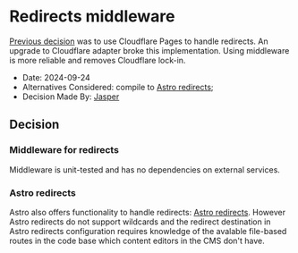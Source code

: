 # Redirects middleware

[Previous decision](./2024-01-20-editable-redirects.md) was to use Cloudflare
Pages to handle redirects. An upgrade to Cloudflare adapter broke this
implementation. Using middleware is more reliable and removes Cloudflare
lock-in.

- Date: 2024-09-24
- Alternatives Considered: compile to [Astro redirects](https://docs.astro.build/en/reference/configuration-reference/#redirects);
- Decision Made By: [Jasper](https://github.com/jbmoelker)

## Decision

### Middleware for redirects
Middleware is unit-tested and has no dependencies on external services.

### Astro redirects
Astro also offers functionality to handle redirects: [Astro redirects](https://docs.astro.build/en/reference/configuration-reference/#redirects).
However Astro redirects do not support wildcards and the redirect destination
in Astro redirects configuration requires knowledge of the avalable file-based
routes in the code base which content editors in the CMS don't have.
